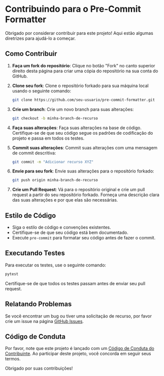 # Contribuindo para o Pre-Commit Formatter

Obrigado por considerar contribuir para este projeto! Aqui estão algumas diretrizes para ajudá-lo a começar.

## Como Contribuir

1. **Faça um fork do repositório**: Clique no botão "Fork" no canto superior direito desta página para criar uma cópia do repositório na sua conta do GitHub.

2. **Clone seu fork**: Clone o repositório forkado para sua máquina local usando o seguinte comando:

   ```sh
   git clone https://github.com/seu-usuario/pre-commit-formatter.git
   ```

3. **Crie um branch**: Crie um novo branch para suas alterações:

   ```sh
   git checkout -b minha-branch-de-recurso
   ```

4. **Faça suas alterações**: Faça suas alterações na base de código. Certifique-se de que seu código segue os padrões de codificação do projeto e passa em todos os testes.

5. **Commit suas alterações**: Commit suas alterações com uma mensagem de commit descritiva:

   ```sh
   git commit -m "Adicionar recurso XYZ"
   ```

6. **Envie para seu fork**: Envie suas alterações para o repositório forkado:

   ```sh
   git push origin minha-branch-de-recurso
   ```

7. **Crie um Pull Request**: Vá para o repositório original e crie um pull request a partir do seu repositório forkado. Forneça uma descrição clara das suas alterações e por que elas são necessárias.

## Estilo de Código

- Siga o estilo de código e convenções existentes.
- Certifique-se de que seu código está bem documentado.
- Execute `pre-commit` para formatar seu código antes de fazer o commit.

## Executando Testes

Para executar os testes, use o seguinte comando:

```sh
pytest
```

Certifique-se de que todos os testes passam antes de enviar seu pull request.

## Relatando Problemas

Se você encontrar um bug ou tiver uma solicitação de recurso, por favor crie um issue na página [GitHub Issues](https://github.com/Robotz213/pre-commit-formatter/issues).

## Código de Conduta

Por favor, note que este projeto é lançado com um [Código de Conduta do Contribuinte](CODE_OF_CONDUCT-pt.md). Ao participar deste projeto, você concorda em seguir seus termos.

Obrigado por suas contribuições!
